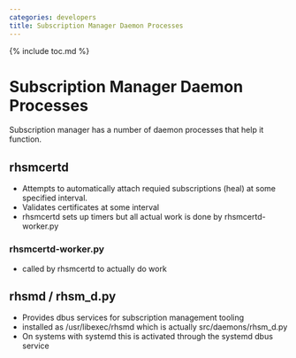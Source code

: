 ```yaml
---
categories: developers
title: Subscription Manager Daemon Processes
---
```


{% include toc.md %}

# Subscription Manager Daemon Processes

Subscription manager has a number of daemon processes that help it function.

## rhsmcertd
* Attempts to automatically attach requied subscriptions (heal) at some specified interval.
* Validates certificates at some interval
* rhsmcertd sets up timers but all actual work is done by rhsmcertd-worker.py

### rhsmcertd-worker.py
* called by rhsmcertd to actually do work

## rhsmd / rhsm_d.py
* Provides dbus services for subscription management tooling
* installed as /usr/libexec/rhsmd which is actually src/daemons/rhsm_d.py
* On systems with systemd this is activated through the systemd dbus service





